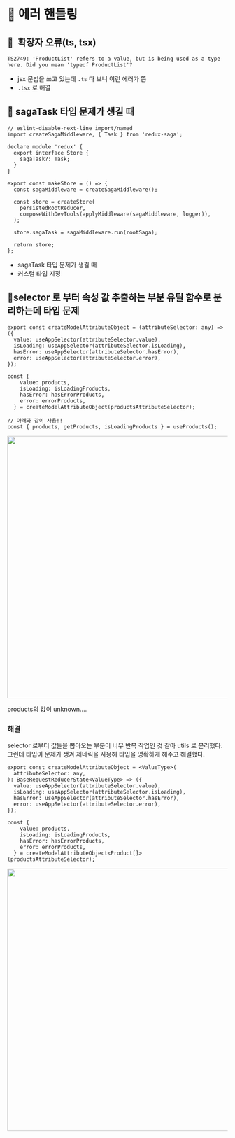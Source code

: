 # 🔶 에러 핸들링

## 🔹  확장자 오류(ts, tsx)

```
TS2749: 'ProductList' refers to a value, but is being used as a type here. Did you mean 'typeof ProductList'?
```

- jsx 문법을 쓰고 있는데 `.ts` 다 보니 이런 에러가 뜸
- `.tsx` 로 해결

## 🔹 sagaTask 타입 문제가 생길 때

```tsx
// eslint-disable-next-line import/named
import createSagaMiddleware, { Task } from 'redux-saga';

declare module 'redux' {
  export interface Store {
    sagaTask?: Task;
  }
}

export const makeStore = () => {
  const sagaMiddleware = createSagaMiddleware();

  const store = createStore(
    persistedRootReducer,
    composeWithDevTools(applyMiddleware(sagaMiddleware, logger)),
  );

  store.sagaTask = sagaMiddleware.run(rootSaga);

  return store;
};
```

- sagaTask 타입 문제가 생길 때
- 커스텀 타입 지정

## 🔹selector 로 부터 속성 값 추출하는 부분 유틸 함수로 분리하는데 타입 문제

```tsx
export const createModelAttributeObject = (attributeSelector: any) => ({
  value: useAppSelector(attributeSelector.value),
  isLoading: useAppSelector(attributeSelector.isLoading),
  hasError: useAppSelector(attributeSelector.hasError),
  error: useAppSelector(attributeSelector.error),
});
```

```tsx
const {
    value: products,
    isLoading: isLoadingProducts,
    hasError: hasErrorProducts,
    error: errorProducts,
  } = createModelAttributeObject(productsAttributeSelector);

// 아래와 같이 사용!! 
const { products, getProducts, isLoadingProducts } = useProducts();
```

<img src="https://user-images.githubusercontent.com/44131043/155139502-cabf27fa-8087-495b-9328-ceab91503fc6.jpg" width="600px">

products의 값이 unknown....

### 해결

selector 로부터 값들을 뽑아오는 부분이 너무 반복 작업인 것 같아 utils 로 분리했다. 그런데 타입이 문제가 생겨 제네릭을 사용해 타입을 명확하게 해주고 해결했다.

```tsx
export const createModelAttributeObject = <ValueType>(
  attributeSelector: any,
): BaseRequestReducerState<ValueType> => ({
  value: useAppSelector(attributeSelector.value),
  isLoading: useAppSelector(attributeSelector.isLoading),
  hasError: useAppSelector(attributeSelector.hasError),
  error: useAppSelector(attributeSelector.error),
});
```

```tsx
const {
    value: products,
    isLoading: isLoadingProducts,
    hasError: hasErrorProducts,
    error: errorProducts,
  } = createModelAttributeObject<Product[]>(productsAttributeSelector);
```

<img src="https://user-images.githubusercontent.com/44131043/155139621-05771ab0-478c-4dfd-85c5-a6d2024177cc.jpg" width="600px">
